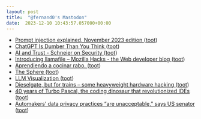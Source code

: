 ```yaml
---
layout: post
title:  "@fernand0's Mastodon"
date:  2023-12-10 10:43:57.057000+00:00
---
```

*  [Prompt injection explained, November 2023 edition ](https://simonwillison.net/2023/Nov/27/prompt-injection-explained) ([toot](https://mastodon.social/@fernand0/111555709308424571))
*  [ChatGPT Is Dumber Than You Think ](https://www.theatlantic.com/technology/archive/2022/12/chatgpt-openai-artificial-intelligence-writing-ethics/672386) ([toot](https://mastodon.social/@fernand0/111555323515142969))
*  [AI and Trust - Schneier on Security ](https://www.schneier.com/blog/archives/2023/12/ai-and-trust.htm) ([toot](https://mastodon.social/@fernand0/111553828587440279))
*  [Introducing llamafile – Mozilla Hacks - the Web developer blog ](https://hacks.mozilla.org/2023/11/introducing-llamafile) ([toot](https://mastodon.social/@fernand0/111552755274506955))
*  [Aprendiendo a cocinar rabo. ](https://avecesunafoto.wordpress.com/2023/12/09/aprendiendo-a-cocinar-rabo) ([toot](https://mastodon.social/@fernand0/111551914036805615))
*  [The Sphere ](https://whenistheweekend.com/theSphere.htm) ([toot](https://mastodon.social/@fernand0/111551840622496640))
*  [LLM Visualization ](https://bbycroft.net/ll) ([toot](https://mastodon.social/@fernand0/111551638960191495))
*  [Dieselgate, but for trains – some heavyweight hardware hacking ](https://badcyber.com/dieselgate-but-for-trains-some-heavyweight-hardware-hacking) ([toot](https://mastodon.social/@fernand0/111551424233438362))
*  [40 years of Turbo Pascal, the coding dinosaur that revolutionized IDEs ](https://www.theregister.com/2023/12/04/40_years_of_turbo_pascal) ([toot](https://mastodon.social/@fernand0/111551237001669582))
*  [Automakers’ data privacy practices “are unacceptable,” says US senator ](https://arstechnica.com/cars/2023/12/automakers-data-privacy-practices-are-unacceptable-says-us-senator) ([toot](https://mastodon.social/@fernand0/111550531708214564))
